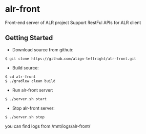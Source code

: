 # alr-front
Front-end server of ALR project
Support RestFul APIs for ALR client  

## Getting Started
* Download source from github:
```
$ git clone https://github.com/align-leftright/alr-front.git
```

* Build source:
```
$ cd alr-front
$ ./gradlew clean build
```

* Run alr-front server:
```
$ ./server.sh start
```

* Stop alr-front server:
```
$ ./server.sh stop
```

you can find logs from /mnt/logs/alr-front/
